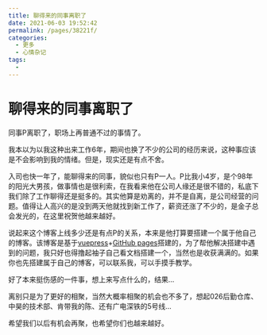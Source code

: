 ```yaml
---
title: 聊得来的同事离职了
date: 2021-06-03 19:52:42
permalink: /pages/38221f/
categories:
  - 更多
  - 心情杂记
tags:
  - 
---
```

# 聊得来的同事离职了

同事P离职了，职场上再普通不过的事情了。

我本以为以我这种出来工作6年，期间也换了不少的公司的经历来说，这种事应该是不会影响到我的情绪。但是，现实还是有点不舍。

入司也快一年了，能聊得来的同事，貌似也只有P一人。P比我小4岁，是个98年的阳光大男孩，做事情也是很利索，在我看来他在公司人缘还是很不错的，私底下我们除了工作聊得还是挺多的。其实他算是劝离的，并不是自离，是公司经营的问题。值得让人高兴的是没到两天他就找到新工作了，薪资还涨了不少的，是金子总会发光的，在这里祝贺他越来越好。

说起来这个博客上线多少还是有点P的关系，本来是他打算要搭建一个属于他自己的博客。该博客是基于[vuepress](https://vuepress.vuejs.org/zh/)+[GitHub pages](https://docs.github.com/cn/pages/getting-started-with-github-pages/creating-a-github-pages-site)搭建的，为了帮他解决搭建中遇到的问题，我只好也得撸起袖子自己看文档搭建一个，当然也是收获满满的。如果你也先搭建属于自己的博客，可以联系我，可以手摸手教学。

好了本来挺伤感的一件事，想上来写点什么的，结果...

离别只是为了更好的相聚，当然大概率相聚的机会也不多了，想起026后勤仓库、中昊的技术部、肯带我的陈、还有广电深铁的5号线...

希望我们以后有机会再聚，也希望你们也越来越好。